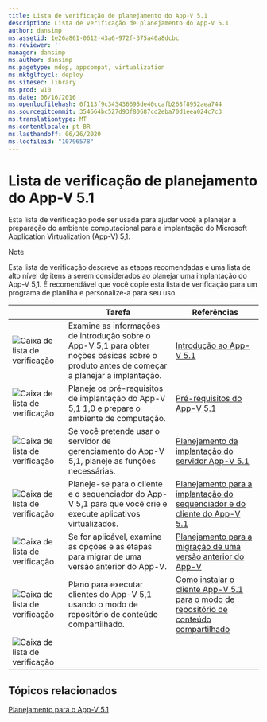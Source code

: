 ```yaml
---
title: Lista de verificação de planejamento do App-V 5.1
description: Lista de verificação de planejamento do App-V 5.1
author: dansimp
ms.assetid: 1e26a861-0612-43a6-972f-375a40a8dcbc
ms.reviewer: ''
manager: dansimp
ms.author: dansimp
ms.pagetype: mdop, appcompat, virtualization
ms.mktglfcycl: deploy
ms.sitesec: library
ms.prod: w10
ms.date: 06/16/2016
ms.openlocfilehash: 0f113f9c343436695de40ccafb268f8952aea744
ms.sourcegitcommit: 354664bc527d93f80687cd2eba70d1eea024c7c3
ms.translationtype: MT
ms.contentlocale: pt-BR
ms.lasthandoff: 06/26/2020
ms.locfileid: "10796578"
---
```

# Lista de verificação de planejamento do App-V 5.1

Esta lista de verificação pode ser usada para ajudar você a planejar a preparação do ambiente computacional para a implantação do Microsoft Application Virtualization (App-V) 5,1.

> [!NOTE]
> Esta lista de verificação descreve as etapas recomendadas e uma lista de alto nível de itens a serem considerados ao planejar uma implantação do App-V 5,1. É recomendável que você copie esta lista de verificação para um programa de planilha e personalize-a para seu uso.

| |Tarefa |Referências |
|-|-|-|
|![Caixa de lista de verificação](images/checklistbox.gif) |Examine as informações de introdução sobre o App-V 5,1 para obter noções básicas sobre o produto antes de começar a planejar a implantação.|[Introdução ao App-V 5.1](getting-started-with-app-v-51.md)|
|![Caixa de lista de verificação](images/checklistbox.gif) |Planeje os pré-requisitos de implantação do App-V 5,1 1,0 e prepare o ambiente de computação.|[Pré-requisitos do App-V 5.1](app-v-51-prerequisites.md)|
|![Caixa de lista de verificação](images/checklistbox.gif) |Se você pretende usar o servidor de gerenciamento do App-V 5,1, planeje as funções necessárias.|[Planejamento da implantação do servidor App-V 5.1](planning-for-the-app-v-51-server-deployment.md)|
|![Caixa de lista de verificação](images/checklistbox.gif) |Planeje-se para o cliente e o sequenciador do App-V 5,1 para que você crie e execute aplicativos virtualizados.|[Planejamento para a implantação do sequenciador e do cliente do App-V 5.1](planning-for-the-app-v-51-sequencer-and-client-deployment.md)|
|![Caixa de lista de verificação](images/checklistbox.gif) |Se for aplicável, examine as opções e as etapas para migrar de uma versão anterior do App-V.|[Planejamento para a migração de uma versão anterior do App-V](planning-for-migrating-from-a-previous-version-of-app-v51.md)|
|![Caixa de lista de verificação](images/checklistbox.gif) |Plano para executar clientes do App-V 5,1 usando o modo de repositório de conteúdo compartilhado.|[Como instalar o cliente App-V 5.1 para o modo de repositório de conteúdo compartilhado](how-to-install-the-app-v-51-client-for-shared-content-store-mode.md)|
|![Caixa de lista de verificação](images/checklistbox.gif) |         |         |

## Tópicos relacionados

[Planejamento para o App-V 5.1](planning-for-app-v-51.md)
